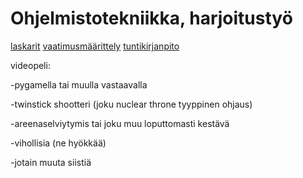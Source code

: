 # Ohjelmistotekniikka, harjoitustyö

[laskarit](./laskarit)
[vaatimusmäärittely](./dokumentaatio/vaatimusmaarittely.md)
[tuntikirjanpito](./dokumentaatio/tuntikirjanpito.md)


videopeli:

-pygamella tai muulla vastaavalla

-twinstick shootteri (joku nuclear throne tyyppinen ohjaus) 

-areenaselviytymis tai joku muu loputtomasti kestävä

-vihollisia (ne hyökkää)

-jotain muuta siistiä
